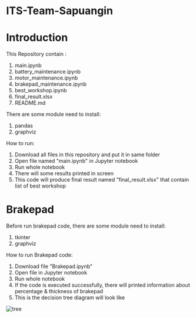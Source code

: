 # ITS-Team-Sapuangin

# Introduction
This Repository contain :
1. main.ipynb
2. battery_maintenance.ipynb
3. motor_maintenance.ipynb
4. brakepad_maintenance.ipynb
5. best_workshop.ipynb
6. final_result.xlsx
7. README.md

There are some module need to install:
1. pandas
2. graphviz

How to run:
1. Download all files in this repository and put it in same folder
2. Open file named "main.ipynb" in Jupyter notebook
3. Run whole notebook
4. There will some results printed in screen
5. This code will produce final result named "final_result.xlsx" that contain list of best workshop 

# Brakepad
Before run brakepad code, there are some module need to install:
1. tkinter
2. graphviz

How to run Brakepad code:
1. Download file "Brakepad.ipynb" 
2. Open file in Jupyter notebook
3. Run whole notebook
4. If the code is executed successfully, there will printed information about percentage & thickness of brakepad
6. This is the decision tree diagram will look like

![tree](https://user-images.githubusercontent.com/99813942/154808293-eb9b0004-6ee9-40ff-8608-a32543d512a0.png)
